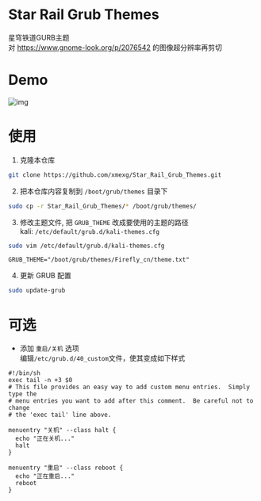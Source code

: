 # Star Rail Grub Themes
星穹铁道GURB主题  
对 https://www.gnome-look.org/p/2076542 的图像超分辨率再剪切

# Demo
![img](./img/img_1.jpg)

# 使用
1. 克隆本仓库
```bash
git clone https://github.com/xmexg/Star_Rail_Grub_Themes.git
```

2. 把本仓库内容复制到 `/boot/grub/themes` 目录下
```bash
sudo cp -r Star_Rail_Grub_Themes/* /boot/grub/themes/
```

3. 修改主题文件, 把 `GRUB_THEME` 改成要使用的主题的路径   
kali: `/etc/default/grub.d/kali-themes.cfg`
```bash
sudo vim /etc/default/grub.d/kali-themes.cfg
```
```shell
GRUB_THEME="/boot/grub/themes/Firefly_cn/theme.txt"
```

4. 更新 GRUB 配置
```bash
sudo update-grub
```


# 可选
  + 添加 `重启/关机` 选项  
  编辑`/etc/grub.d/40_custom`文件，使其变成如下样式
  ``` shell
#!/bin/sh
exec tail -n +3 $0
# This file provides an easy way to add custom menu entries.  Simply type the
# menu entries you want to add after this comment.  Be careful not to change
# the 'exec tail' line above.

menuentry "关机" --class halt {
    echo "正在关机..."
    halt
}

menuentry "重启" --class reboot {
    echo "正在重启..."
    reboot
}

  ```